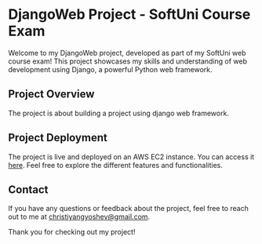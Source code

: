 # DjangoWeb Project - SoftUni Course Exam

Welcome to my DjangoWeb project, developed as part of my SoftUni web course exam! This project showcases my skills and understanding of web development using Django, a powerful Python web framework.

## Project Overview

The project is about building a project using django web framework.

## Project Deployment

The project is live and deployed on an AWS EC2 instance. You can access it [here](http://ec2-3-77-64-218.eu-central-1.compute.amazonaws.com/). Feel free to explore the different features and functionalities.

## Contact

If you have any questions or feedback about the project, feel free to reach out to me at [christiyangyoshev@gmail.com](mailto:christiyangyoshev@gmail.com).

Thank you for checking out my project!
